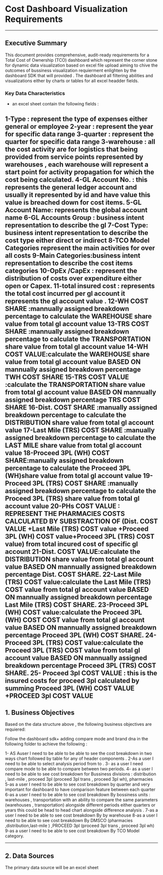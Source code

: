 # Cost Dashboard Visualization Requirements


---

## Executive Summary

This document provides comprehensive, audit-ready requirements for a Total Cost of Ownership (TCO) dashboard which represent the corner stone for dynamic data visualization based on excel file upload aiming to chive the outcomes of bussiness visualization requierment enlighten by the dashboard SDK that will provided . The dashboard all filtering abilities and visualizations either by charts or tables for all excel headder fields.



### Key Data Characteristics
- an excel sheet contain the following fields : 

1-Type : represent the type of expenses either general or employee 
2-year : represent the year for specific data range 
3-quarter : represent the quarter for specific data range 
3-warehouse : all the cost activity are for logistics that being provided from service points represented by warehouses , each warehouse will represent a start point for activity propagation for which the cost being calculated. 
4-GL Account No. : this represents the general ledger account and usually it represented by id and have value this value is breached down for cost items.
5-GL Account Name: represents the global account name 
6-GL Accounts Group : business intent representation to describe the gl
7-Cost Type: business intent representation to describe the cost type either direct or indirect
8-TCO Model Categories represent the main activities for over all costs 
9-Main Categories:business intent representation to describe the cost items categories 
10-OpEx /CapEx : represent the distribution of costs over expenditure either open or Capex. 
11-total insured cost : represents the total cost incurred per gl account it represents the gl account value . 
12-WH COST SHARE :mannually assigned breakdown percentage to calculate the WAREHOUSE share value from total gl account value 
13-TRS  COST SHARE :mannually assigned breakdown percentage to calculate the TRANSPORTATION share value from total gl account value 
14-WH COST VALUE:calculate the WAREHOUSE share value from total gl account value BASED ON mannually assigned breakdown percentage TWH COST SHARE
15-TRS COST VALUE :calculate the TRANSPORTATION share value from total gl account value BASED ON mannually assigned breakdown percentage TRS  COST SHARE
16-Dist. COST SHARE :manually assigned breakdown percentage to calculate the DISTRIBUTION share value from total gl account value 
17-Last Mile (TRS) COST SHARE :manually assigned breakdown percentage to calculate the LAST MILE share value from total gl account value 
18-Proceed 3PL (WH) COST SHARE:manually assigned breakdown percentage to calculate the Proceed 3PL (WH)share value from total gl account value 
19-Proceed 3PL (TRS) COST SHARE :manually assigned breakdown percentage to calculate the Proceed 3PL (TRS) share value from total gl account value 
20-PHs COST VALUE : REPRESENT THE PHARMACIES COSTS CALCULATED BY SUBSTRACTION OF (Dist. COST VALUE +Last Mile (TRS) COST value +Proceed 3PL (WH) COST value+Proceed 3PL (TRS) COST value) from total incured cost of specific gl account 
21-Dist. COST VALUE:calculate the DISTRIBUTION share value from total gl account value BASED ON mannually assigned breakdown percentage Dist. COST SHARE.
22-Last Mile (TRS) COST value:calculate the Last Mile (TRS) COST value from total gl account value BASED ON mannually assigned breakdown percentage Last Mile (TRS) COST SHARE.
23-Proceed 3PL (WH) COST value:calculate the Proceed 3PL (WH) COST COST value from total gl account value BASED ON mannually assigned breakdown percentage Proceed 3PL (WH) COST SHARE.
24-Proceed 3PL (TRS) COST value:calculate the Proceed 3PL (TRS) COST value from total gl account value BASED ON mannually assigned breakdown percentage Proceed 3PL (TRS) COST SHARE.
25- Proceed 3pl COST VALUE : this is the insured costs for proceed 3pl calculated by summing Proceed 3PL (WH) COST VALUE +PROCEED 3pl COST VALUE 
---

## 1. Business Objectives

Based on the data structure above , the following business objectives are requiered:

Follow the dashboard sdk+ adding compare mode and brand dna in the following folder to achieve the following : 

1- AS Auser I need to be able to be able to see the cost breakdown in two ways chart followed by table for any of header components . 
2-As a user I need to be able to select analysis period from to . 
3- as a user I need compare mode to be able to compare between two periods. 
4- as a user I need to be able to see cost breakdown for Bussiness divisions : distribution , last-mile , proceed 3pl (proceed 3pl trans , proceed 3pl wh), pharmacies 
5-as a user I need to be able to see cost breakdown  by quarter and very important for dashboard to have comparison feature between each quarter 
6-as a user I need to be able to see cost breakdown By bossiness units : warehouses , transportation with an ability to compare the same parameters (warehouses , transportation) alongside different periods either quarters or years this could be  head to head chart alongside difference analysis .
7-as a user I need to be able to see cost breakdown By by warehouse
8-as a user I need to be able to see cost breakdown By DMSCO (pharmacies ,distribution,last-mile ) ,PROCEED 3pl (proceed 3pl trans , proceed 3pl wh)
9-as a user I need to be able to see cost breakdown By TCO Model category. 





---

## 2. Data Sources
The primary data source will be an excel sheet 

